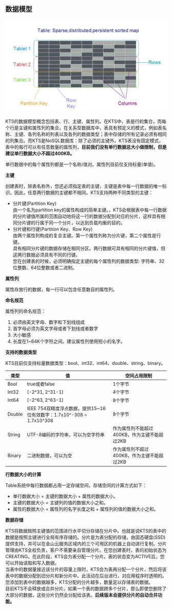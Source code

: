 ## 数据模型
![数据模型](sjmx.jpg)

KTS的数据模型概念包括表、行、主键、属性列。在KTS中，表是行的集合，而每个行是主键和属性列的集合。在关系型数据库中，表具有预定义的模式，例如表名称、主键、各列名称的列表以及各列的数据类型；表中存储的所有记录必须有相同的列集合。而KTS是NoSQL数据库：除了必须的主键外，KTS表没有固定模式，表中的每行可以有任意数量的属性列，**目前我们没有单行数据总大小做限制，但是建议单行数据大小不超过400KB。**

单行数据中的每个属性列都是一个名称/值对。属性列目前仅支持标量(单值)。

**主键**

创建表时，除表名称外，您还必须指定表的主键，主键是表中每一行数据的唯一标识。因此，任意两行数据的主键都不相同。KTS支持两种不同类型的主键：
* 分片键(Partition Key)  
由一个名为partition key的属性构成的简单主键。，KTS会根据表中每一行数据的分片键值所属的范围自动地将这一行的数据分配到对应的分片，这样具有相同分片键的行属于同一个分片，以达到负载均衡的目的。
* 分片键和行键(Partition Key、Row Key)  
由两个属性列构成的复合主键。第一个属性列称为分片键，第二个属性是行键。  
具有相同分片键的数据存储在相同分区。两行数据可具有相同的分片键值，但这两行数据必须具有不同的行键。  
您在创建表的时候，必须明确指定主键的每个属性列的数据类型: 字符串、32位整数、64位整数或者二进制。

**属性列**

属性存放行的数据，每一行可以包含任意数目的属性列。

**命名规范**

属性列的命名规范：
1. 必须由英文字母、数字和下划线组成
2. 首字母必须为英文字母或者下划线或者数字
3. 大小敏感
4. 长度在1~64K个字符之间。建议属性列使用短小的名字。

**支持的数据类型**

KTS目前仅支持标量数据类型：bool、int32、int64、double、string、binary。

类型 | 值 | 空间占用限制
-----| ---- | ----
Bool | true或者false | 1个字节
Int32 | [-2^31, 2^31-1] | 4个字节
Int64 | [-2^63, 2^63-1] | 8个字节
Double | IEEE 754双精度浮点数据，提供15~16位有效数字：1.7x10^-308 ~ 1.7x10^308 | 8个字节
String | UTF-8编码的字符串，可以为空字符串 | 作为属性列不能超过400KB，作为主键不能超过2KB
Binary | 二进制数据，可以为空 | 作为属性列不超过400KB，作为主键不能超过2KB

**行数据大小的计算**

Table系统中每行数据都占用一定存储空间，存储空间的计算方式如下：
* 单行数据大小 = 主键的数据大小 + 属性的数据大小。
* 主键的数据大小 = 主键列的值的数据大小之和。
* 属性的数据大小 = 属性列的名字长度之和 + 属性列的值的数据大小之和。

**数据存储**

KTS将数据按照主键值的范围进行水平切分存储在分片中。也就是说KTS的表中的数据是按照主键进行全局有序存储的。分片是为表分配的存储，由固态硬盘(SSD)提供支持，并可以在金山云服务区域内的三个可用区的机器上自动进行复制。分片管理由KTS全权负责，客户不需要亲自管理分片。在您创建表时，表的初始状态为CREATING。在此阶段，KTS会为表分配一个分片。表的状态变为ACTIVE后，您可以开始读取和写入数据。  
当表中的数据量接近该分片的容量上限时，KTS会为表再分配一个分片，然后将该表中的数据分配到旧分片和新分片中。此活动在后台进行，对应用程序时透明的。您添加到表中的数据越多，KTS分配的分片越多，数量足以存储表的数据。  
目前KTS不会释放或合并分片。如果一个表的数据跨多个分片，那么即使您删除了大部分的数据，这些分片仍然会分配给该表。**后续版本会提供分片的自动合并功能。**





